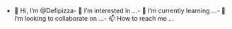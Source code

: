 - 👋 Hi, I’m @Defipizza- 👀 I’m interested in ...- 🌱 I’m currently learning ...- 💞️ I’m looking to collaborate on ...- 📫 How to reach me ...<!---Defipizza/Defipizza is a ✨ special ✨ repository because its `README.md` (this file) appears on your GitHub profile.You can click the Preview link to take a look at your changes.--->
